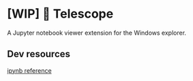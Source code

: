 # [WIP] 🔭 Telescope

A Jupyter notebook viewer extension for the Windows explorer.

## Dev resources

[ipynb reference](https://nbformat.readthedocs.io/en/latest/format_description.html) 